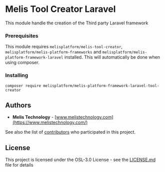 # Melis Tool Creator Laravel
This module handle the creation of the Third party Laravel framework

### Prerequisites
This module requires ``melisplatform/melis-tool-creator``, ``melisplatform/melis-platform-frameworks`` and ``melisplatform/melis-platform-framework-laravel`` installed.
This will automatically be done when using composer.

### Installing
```
composer require melisplatform/melis-platform-framework-laravel-tool-creator
```

## Authors
* **Melis Technology** - [www.melistechnology.com](https://www.melistechnology.com/)

See also the list of [contributors](https://github.com/melisplatform/melis-core/contributors) who participated in this project.


## License
This project is licensed under the OSL-3.0 License - see the [LICENSE.md](LICENSE.md) file for details